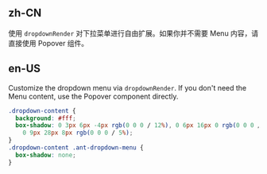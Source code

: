 ## zh-CN

使用 `dropdownRender` 对下拉菜单进行自由扩展。如果你并不需要 Menu 内容，请直接使用 Popover 组件。

## en-US

Customize the dropdown menu via `dropdownRender`. If you don't need the Menu content, use the Popover component directly.

```css
.dropdown-content {
  background: #fff;
  box-shadow: 0 3px 6px -4px rgb(0 0 0 / 12%), 0 6px 16px 0 rgb(0 0 0 / 8%),
    0 9px 28px 8px rgb(0 0 0 / 5%);
}
.dropdown-content .ant-dropdown-menu {
  box-shadow: none;
}
```

<style>
[data-theme="dark"] .head-example {
  background: #1f1f1f;
}
</style>
